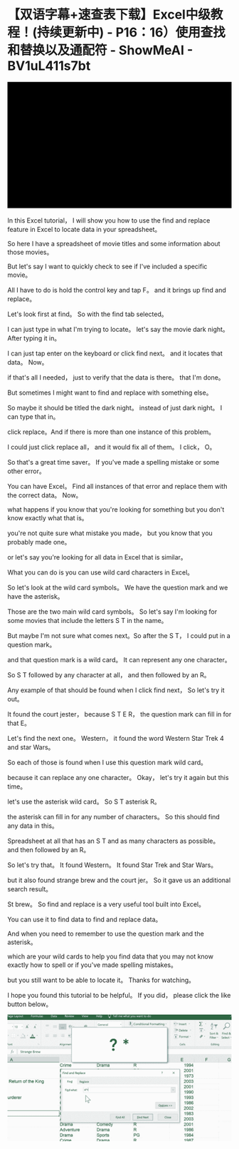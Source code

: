 # 【双语字幕+速查表下载】Excel中级教程！(持续更新中) - P16：16）使用查找和替换以及通配符 - ShowMeAI - BV1uL411s7bt

![](img/8801600da88e4d950bc0f99c8b338540_0.png)

In this Excel tutorial， I will show you how to use the find and replace feature in Excel to locate data in your spreadsheet。

 So here I have a spreadsheet of movie titles and some information about those movies。

 But let's say I want to quickly check to see if I've included a specific movie。

 All I have to do is hold the control key and tap F。 and it brings up find and replace。

 Let's look first at find。 So with the find tab selected。

 I can just type in what I'm trying to locate。 let's say the movie dark night。 After typing it in。

 I can just tap enter on the keyboard or click find next。 and it locates that data。 Now。

 if that's all I needed， just to verify that the data is there。 that I'm done。

 But sometimes I might want to find and replace with something else。

 So maybe it should be titled the dark night。 instead of just dark night。 I can type that in。

 click replace。And if there is more than one instance of this problem。

 I could just click replace all， and it would fix all of them。 I click， O。

 So that's a great time saver。 If you've made a spelling mistake or some other error。

 You can have Excel。 Find all instances of that error and replace them with the correct data。 Now。

 what happens if you know that you're looking for something but you don't know exactly what that is。

 you're not quite sure what mistake you made， but you know that you probably made one。

 or let's say you're looking for all data in Excel that is similar。

 What you can do is you can use wild card characters in Excel。

 So let's look at the wild card symbols。 We have the question mark and we have the asterisk。

 Those are the two main wild card symbols。 So let's say I'm looking for some movies that include the letters S T in the name。

 But maybe I'm not sure what comes next。So after the S T， I could put in a question mark。

 and that question mark is a wild card。 It can represent any one character。

 So S T followed by any character at all， and then followed by an R。

 Any example of that should be found when I click find next， So let's try it out。

 It found the court jester， because S T E R， the question mark can fill in for that E。

 Let's find the next one。 Western， it found the word Western Star Trek 4 and star Wars。

 So each of those is found when I use this question mark wild card。

 because it can replace any one character。 Okay， let's try it again but this time。

 let's use the asterisk wild card。 So S T asterisk R。

 the asterisk can fill in for any number of characters。 So this should find any data in this。

Spreadsheet at all that has an S T and as many characters as possible。 and then followed by an R。

 So let's try that。 It found Western。 It found Star Trek and Star Wars。

 but it also found strange brew and the court jer。 So it gave us an additional search result。

 St brew。 So find and replace is a very useful tool built into Excel。

 You can use it to find data to find and replace data。

 And when you need to remember to use the question mark and the asterisk。

 which are your wild cards to help you find data that you may not know exactly how to spell or if you've made spelling mistakes。

 but you still want to be able to locate it。 Thanks for watching。

 I hope you found this tutorial to be helpful。 If you did， please click the like button below。



![](img/8801600da88e4d950bc0f99c8b338540_2.png)